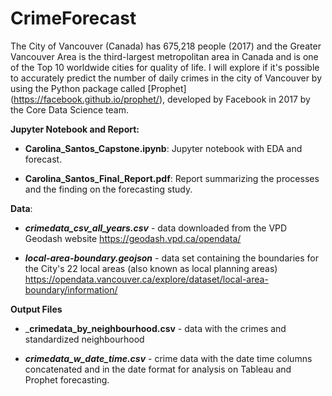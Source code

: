 # CrimeForecast

The City of Vancouver (Canada) has 675,218 people (2017) and the Greater Vancouver Area is the third-largest metropolitan area in Canada and is one of the Top 10 worldwide cities for quality of life. I will explore if it's possible to accurately predict the number of daily crimes in the city of Vancouver by using the Python package called [Prophet] (https://facebook.github.io/prophet/), developed by Facebook in 2017 by the Core Data Science team.


__Jupyter Notebook and Report:__

 - __Carolina_Santos_Capstone.ipynb__: Jupyter notebook with EDA and forecast.
	
 - __Carolina_Santos_Final_Report.pdf__: Report summarizing the processes and the finding on the forecasting study.
	
__Data__: 
 
 - ___crimedata_csv_all_years.csv___ - data downloaded from the VPD Geodash website <https://geodash.vpd.ca/opendata/>
		
 - ___local-area-boundary.geojson___ - data set containing the boundaries for the City's 22 local areas (also known as local planning areas) <https://opendata.vancouver.ca/explore/dataset/local-area-boundary/information/>
	
__Output Files__ 

- ___crimedata_by_neighbourhood.csv__ - data with the crimes and standardized neighbourhood
	
- ___crimedata_w_date_time.csv___ - crime data with the date time columns concatenated and in the date format for analysis on Tableau and Prophet forecasting. 

